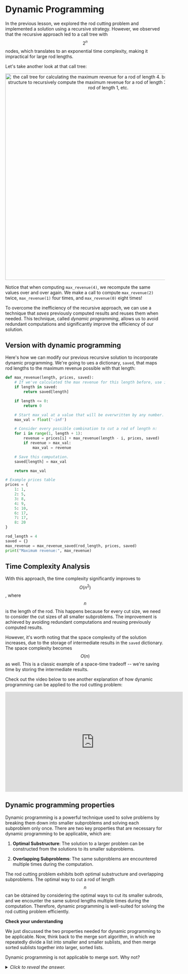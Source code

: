 # Dynamic Programming

In the previous lesson, we explored the rod cutting problem and implemented a solution using a recursive strategy. However, we observed that the recursive approach led to a call tree with $$2^n$$ nodes, which translates to an exponential time complexity, making it impractical for large rod lengths.

Let's take another look at that call tree:

<center>
<img
  src="/images/week-04/dsa2-week4-rod-call-tree.png"
  alt="the call tree for calculating the maximum revenue for a rod of length 4. branches in a tree-like structure to recursively compute the maximum revenue for a rod of length 3, a rod of length 2, a rod of length 1, etc."
  style="width:650px;" />
</center>

Notice that when computing `max_revenue(4)`, we recompute the same values over and over again. We make a call to compute `max_revenue(2)` twice, `max_revenue(1)` four times, and `max_revenue(0)` eight times!

To overcome the inefficiency of the recursive approach, we can use a technique that *saves* previously computed results and reuses them when needed. This technique, called *dynamic programming*, allows us to avoid redundant computations and significantly improve the efficiency of our solution.

## Version with dynamic programming

Here's how we can modify our previous recursive solution to incorporate dynamic programming. We're going to ues a dictionary, `saved`, that maps rod lengths to the maximum revenue possible with that length:

```python
def max_revenue(length, prices, saved):
    # If we've calculated the max revenue for this length before, use it.
    if length in saved:
        return saved[length]

    if length <= 0:
        return 0

    # Start max_val at a value that will be overwritten by any number.
    max_val = float('-inf')

    # Consider every possible combination to cut a rod of length n:
    for i in range(1, length + 1):
        revenue = prices[i] + max_revenue(length - i, prices, saved)
        if revenue > max_val:
            max_val = revenue

    # Save this computation.
    saved[length] = max_val

    return max_val

# Example prices table
prices = {
    1: 1,
    2: 5,
    3: 8,
    4: 9,
    5: 10,
    6: 17,
    7: 17,
    8: 20
}

rod_length = 4
saved = {}
max_revenue = max_revenue_saved(rod_length, prices, saved)
print("Maximum revenue:", max_revenue)
```

## Time Complexity Analysis

With this approach, the time complexity significantly improves to $$O(n^2)$$, where $$n$$ is the length of the rod. This happens because for every cut size, we need to consider the cut sizes of all smaller subproblems. The improvement is achieved by avoiding redundant computations and reusing previously computed results.

However, it's worth noting that the space complexity of the solution increases, due to the storage of intermediate results in the `saved` dictionary. The space complexity becomes $$O(n)$$ as well. This is a classic example of a space-time tradeoff -- we're saving time by storing the intermediate results.

Check out the video below to see another explanation of how dynamic programming can be applied to the rod cutting problem:

<center>
<iframe width="560" height="315" src="https://www.youtube.com/embed/re9rF9SqRFc?si=x946qLsWkJS5Mvcm" title="YouTube video player" frameborder="0" allow="accelerometer; autoplay; clipboard-write; encrypted-media; gyroscope; picture-in-picture; web-share" referrerpolicy="strict-origin-when-cross-origin" allowfullscreen></iframe>
</center>

## Dynamic programming properties

Dynamic programming is a powerful technique used to solve problems by breaking them down into smaller subproblems and solving each subproblem only once. There are two key properties that are necessary for dynamic programming to be applicable, which are:

1. **Optimal Substructure**: The solution to a larger problem can be constructed from the solutions to its smaller subproblems.

2. **Overlapping Subproblems**: The same subproblems are encountered multiple times during the computation.

The rod cutting problem exhibits both optimal substructure and overlapping subproblems. The optimal way to cut a rod of length $$n$$ can be obtained by considering the optimal ways to cut its smaller subrods, and we encounter the same subrod lengths multiple times during the computation. Therefore, dynamic programming is well-suited for solving the rod cutting problem efficiently.

<aside>
<b>Check your understanding</b>
<p>We just discussed the two properties needed for dynamic programming to be applicable. Now, think back to the merge sort algorithm, in which we repeatedly divide a list into smaller and smaller sublists, and then merge sorted sublists together into larger, sorted lists.</p>
<p>Dynamic programming is not applicable to merge sort. Why not?</p>
<details>
<summary>
<i>Click to reveal the answer.</i>
</summary>
<p><b>Answer.</b> Merge sort involves combining the solutions to non-overlapping problems, i.e., sublists that are disjoint from each other. You can't reuse the computation of merging two sorted sublists. Therefore, if you tried to apply dynamic programming, there would be no computations to save.</p>
</details>
</aside>
